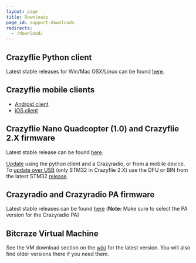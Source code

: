 ```yaml
---
layout: page
title: Downloads
page_id: support-downloads
redirects:
  - /download/
---
```


## Crazyflie Python client

Latest stable releases for Win/Mac OSX/Linux can be found
[here](https://github.com/bitcraze/crazyflie-clients-python/releases "Github releases for crazyflie-clients-python").

## Crazyflie mobile clients

* [Android client](https://play.google.com/store/apps/details?id=se.bitcraze.crazyfliecontrol2)
* [iOS client](https://itunes.apple.com/us/app/crazyflie-2.0/id946151480)

## Crazyflie Nano Quadcopter (1.0) and Crazyflie 2.X firmware

Latest stable release can be found
[here](https://github.com/bitcraze/crazyflie-release/releases "GitHub releases for crazyflie-firmware").

[Update](//wiki.bitcraze.io/doc:crazyflie:client:pycfclient:index?&amp;#firmware_upgrade)
using the python client and a Crazyradio, or from a mobile device. To
[update over USB](//wiki.bitcraze.io/projects:crazyflie2:development:dfu)
(only STM32 in Crazyflie 2.X) use the DFU or BIN from the latest STM32
[release](https://github.com/bitcraze/crazyflie-firmware/releases).

## Crazyradio and Crazyradio PA firmware

Latest stable releases can be found [here](https://github.com/bitcraze/crazyradio-firmware/releases "GitHub releases for crazyradio-firmware")
(**Note:** Make sure to select the PA version for the Crazyradio PA)

## Bitcraze Virtual Machine

See the VM download section on the [wiki](//wiki.bitcraze.io/projects:virtualmachine:index#download)
for the latest version. You will also find older versions there if you need them.
